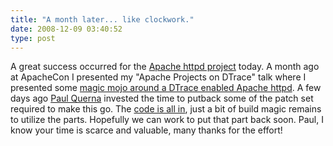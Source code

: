 ```yaml
---
title: "A month later... like clockwork."
date: 2008-12-09 03:40:52
type: post
---
```


<p>A great success occurred for the <a href="http://httpd.apache.org/">Apache httpd project</a> today.  A month ago at ApacheCon I presented my "Apache Projects on DTrace" talk where I presented some <a href="http://lethargy.org/~jesus/archives/137-DTrace-and-Apache.html">magic mojo around a DTrace enabled Apache httpd</a>.  A few days ago <a href="http://journal.paul.querna.org/">Paul Querna</a> invested the time to putback some of the patch set required to make this go.  The <a href="http://mail-archives.apache.org/mod_mbox/httpd-dev/200812.mbox/raw/%3C4938A57D.6050109@force-elite.com%3E/">code is all in</a>, just a bit of build magic remains to utilize the parts.  Hopefully we can work to put that part back soon.  Paul, I know your time is scarce and valuable, many thanks for the effort!</p>
